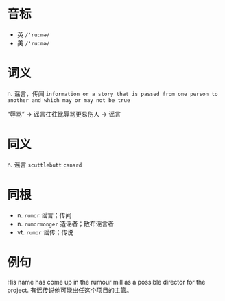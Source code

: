 # 音标

- 英 `/'ruːmə/`
- 美 `/'ru:mə/`

# 词义

n. 谣言，传闻
`information or a story that is passed from one person to another and which may or may not be true`



“辱骂” → 谣言往往比辱骂更易伤人 → 谣言

# 同义

n. 谣言
`scuttlebutt` `canard`

# 同根

- n. `rumor` 谣言；传闻
- n. `rumormonger` 造谣者；散布谣言者
- vt. `rumor` 谣传；传说

# 例句

His name has come up in the rumour mill as a possible director for the project.
有谣传说他可能出任这个项目的主管。


